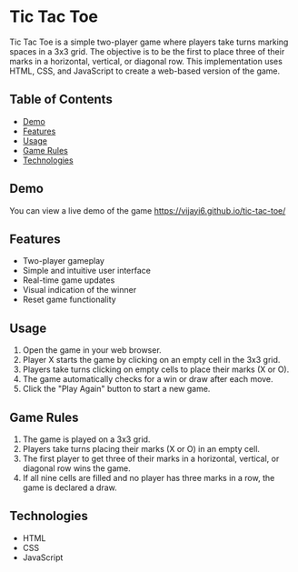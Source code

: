 # Tic Tac Toe

Tic Tac Toe is a simple two-player game where players take turns marking spaces in a 3x3 grid. The objective is to be the first to place three of their marks in a horizontal, vertical, or diagonal row. This implementation uses HTML, CSS, and JavaScript to create a web-based version of the game.

## Table of Contents

- [Demo](#demo)
- [Features](#features)
- [Usage](#usage)
- [Game Rules](#game-rules)
- [Technologies](#technologies)

## Demo

You can view a live demo of the game https://vijayi6.github.io/tic-tac-toe/

## Features

- Two-player gameplay
- Simple and intuitive user interface
- Real-time game updates
- Visual indication of the winner
- Reset game functionality

## Usage

1. Open the game in your web browser.
2. Player X starts the game by clicking on an empty cell in the 3x3 grid.
3. Players take turns clicking on empty cells to place their marks (X or O).
4. The game automatically checks for a win or draw after each move.
5. Click the "Play Again" button to start a new game.

## Game Rules

1. The game is played on a 3x3 grid.
2. Players take turns placing their marks (X or O) in an empty cell.
3. The first player to get three of their marks in a horizontal, vertical, or diagonal row wins the game.
4. If all nine cells are filled and no player has three marks in a row, the game is declared a draw.

## Technologies

- HTML
- CSS
- JavaScript
